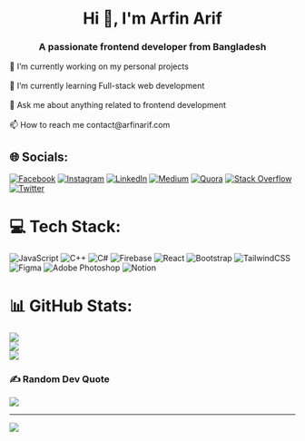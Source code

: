 <h1 align="center">Hi 👋, I'm Arfin Arif</h1>
<h3 align="center">A passionate frontend developer from Bangladesh</h3>
🔭 I’m currently working on my personal projects<br><br>🌱 I’m currently learning Full-stack web development<br><br>💬 Ask me about anything related to frontend development<br><br>📫 How to reach me contact@arfinarif.com


## 🌐 Socials:
[![Facebook](https://img.shields.io/badge/Facebook-%231877F2.svg?logo=Facebook&logoColor=white)](https://facebook.com/arfinarif.bd) [![Instagram](https://img.shields.io/badge/Instagram-%23E4405F.svg?logo=Instagram&logoColor=white)](https://instagram.com/iamarfinarif) [![LinkedIn](https://img.shields.io/badge/LinkedIn-%230077B5.svg?logo=linkedin&logoColor=white)](https://linkedin.com/in/arfinarifbd) [![Medium](https://img.shields.io/badge/Medium-12100E?logo=medium&logoColor=white)](https://medium.com/@@arfinarif) [![Quora](https://img.shields.io/badge/Quora-%23B92B27.svg?logo=Quora&logoColor=white)](https://quora.com/profile/arfin-arif1) [![Stack Overflow](https://img.shields.io/badge/-Stackoverflow-FE7A16?logo=stack-overflow&logoColor=white)](https://stackoverflow.com/users/arfin-arif) [![Twitter](https://img.shields.io/badge/Twitter-%231DA1F2.svg?logo=Twitter&logoColor=white)](https://twitter.com/arfinarif__) 

# 💻 Tech Stack:
![JavaScript](https://img.shields.io/badge/javascript-%23323330.svg?style=for-the-badge&logo=javascript&logoColor=%23F7DF1E) ![C++](https://img.shields.io/badge/c++-%2300599C.svg?style=for-the-badge&logo=c%2B%2B&logoColor=white) ![C#](https://img.shields.io/badge/c%23-%23239120.svg?style=for-the-badge&logo=c-sharp&logoColor=white) ![Firebase](https://img.shields.io/badge/firebase-%23039BE5.svg?style=for-the-badge&logo=firebase) ![React](https://img.shields.io/badge/react-%2320232a.svg?style=for-the-badge&logo=react&logoColor=%2361DAFB) ![Bootstrap](https://img.shields.io/badge/bootstrap-%23563D7C.svg?style=for-the-badge&logo=bootstrap&logoColor=white) ![TailwindCSS](https://img.shields.io/badge/tailwindcss-%2338B2AC.svg?style=for-the-badge&logo=tailwind-css&logoColor=white) 	![Figma](https://img.shields.io/badge/figma-%23F24E1E.svg?style=for-the-badge&logo=figma&logoColor=white) ![Adobe Photoshop](https://img.shields.io/badge/adobephotoshop-%2331A8FF.svg?style=for-the-badge&logo=adobephotoshop&logoColor=white) ![Notion](https://img.shields.io/badge/Notion-%23000000.svg?style=for-the-badge&logo=notion&logoColor=white)
# 📊 GitHub Stats:
![](https://github-readme-stats.vercel.app/api?username=arfin-arif&theme=dark&hide_border=false&include_all_commits=false&count_private=false)<br/>
![](https://github-readme-streak-stats.herokuapp.com/?user=arfin-arif&theme=dark&hide_border=false)<br/>
![](https://github-readme-stats.vercel.app/api/top-langs/?username=arfin-arif&theme=dark&hide_border=false&include_all_commits=false&count_private=false&layout=compact)

### ✍️ Random Dev Quote
![](https://quotes-github-readme.vercel.app/api?type=horizontal&theme=radical)

---
[![](https://visitcount.itsvg.in/api?id=arfin-arif&icon=0&color=0)](https://visitcount.itsvg.in)
